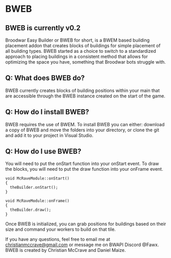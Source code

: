 # BWEB
## BWEB is currently v0.2
Broodwar Easy Builder or BWEB for short, is a BWEM based building placement addon that creates blocks of buildings for simple placement of all building types. BWEB started as a choice to switch to a standardized approach to placing buildings in a consistent method that allows for optimizing the space you have, something that Broodwar bots struggle with.

## Q: What does BWEB do?
BWEB currently creates blocks of building positions within your main that are accessible through the BWEB instance created on the start of the game.

## Q: How do I install BWEB?
BWEB requires the use of BWEM. To install BWEB you can either: download a copy of BWEB and move the folders into your directory, or clone the git and add it to your project in Visual Studio.

## Q: How do I use BWEB?
You will need to put the onStart function into your onStart event. To draw the blocks, you will need to put the draw function into your onFrame event.

``` 
void McRaveModule::onStart()
{
  theBuilder.onStart();
}

void McRaveModule::onFrame()
{
  theBuilder.draw();
}
```
Once BWEB is initialized, you can grab positions for buildings based on their size and command your workers to build on that tile.

If you have any questions, feel free to email me at christianmccrave@gmail.com or message me on BWAPI Discord @Fawx.
BWEB is created by Christian McCrave and Daniel Maize. 
